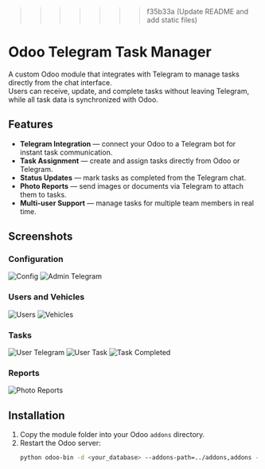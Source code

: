 >>>>>>> f35b33a (Update README and add static files)
# Odoo Telegram Task Manager

A custom Odoo module that integrates with Telegram to manage tasks directly from the chat interface.  
Users can receive, update, and complete tasks without leaving Telegram, while all task data is synchronized with Odoo.

## Features
- **Telegram Integration** — connect your Odoo to a Telegram bot for instant task communication.
- **Task Assignment** — create and assign tasks directly from Odoo or Telegram.
- **Status Updates** — mark tasks as completed from the Telegram chat.
- **Photo Reports** — send images or documents via Telegram to attach them to tasks.
- **Multi-user Support** — manage tasks for multiple team members in real time.

## Screenshots

### Configuration
![Config](Config.png)
![Admin Telegram](admin_telegram.png)

### Users and Vehicles
![Users](Users.png)
![Vehicles](Vehicles.png)

### Tasks
![User Telegram](userTg.png)
![User Task](user_task.png)
![Task Completed](task_complited.png)

### Reports
![Photo Reports](Photo_repotrs.png)

## Installation
1. Copy the module folder into your Odoo `addons` directory.
2. Restart the Odoo server:
   ```bash
   python odoo-bin -d <your_database> --addons-path=../addons,addons --dev=all
